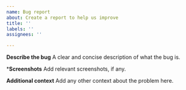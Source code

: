 ```yaml
---
name: Bug report
about: Create a report to help us improve
title: ''
labels: ''
assignees: ''

---
```


**Describe the bug**
A clear and concise description of what the bug is.

***Screenshots**
Add relevant screenshots, if any.

**Additional context**
Add any other context about the problem here.
